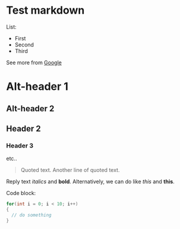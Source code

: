 # Test markdown

List:
* First
* Second
* Third

See more from [Google](http://www.google.com)

Alt-header 1
============

Alt-header 2
------------

## Header 2

### Header 3

etc..

> Quoted text.
> Another line of quoted text.

Reply text *italics* and **bold**. Alternatively, we can do like _this_ and __this__.

Code block:
```c++
for(int i = 0; i < 10; i++)
{
  // do something
}


